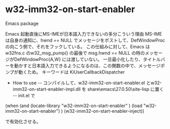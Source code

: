 # w32-imm32-on-start-enabler
Emacs package 

Emacs 起動直後にMS-IMEが日本語入力できないの多分こういう理由
MS-IME は自身の通知に、hwnd == NULL でメッセージをポストして、DefWindowProc の向こう側で、それをフックしている。
この仕組みに対して、Emacs は w32fns.c のw32_msg_pump() の最後で msg.hwnd == NULL の時のメッセージがDefWindowProc{A,W} には渡していない。
一旦最小化したり、タイトルバーを動かすと日本語入力できるようになるのは、この関数の中で、メッセージポンプが動くため。
キーワードは KiUserCallbackDispatcher 

- How to use
-- コンパイルして、w32-imm32-on-start-enabler.el とw32-imm32-on-start-enabler-impl.dll を
 share\emacs\27.0.50\site-lisp に置く
-- init.el で

(when (and (locate-library "w32-imm32-on-start-enabler" )
	   (load "w32-imm32-on-start-enabler") )
  (w32-imm32-on-start-enabler-inject))

で有効化させる。

 